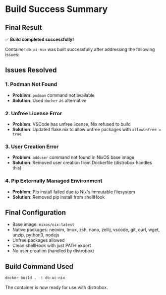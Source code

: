 # Build Success Summary

## Final Result
✅ **Build completed successfully!**

Container `db-ai-nix` was built successfully after addressing the following issues:

## Issues Resolved

### 1. Podman Not Found
- **Problem**: `podman` command not available
- **Solution**: Used `docker` as alternative

### 2. Unfree License Error  
- **Problem**: VSCode has unfree license, Nix refused to build
- **Solution**: Updated flake.nix to allow unfree packages with `allowUnfree = true`

### 3. User Creation Error
- **Problem**: `adduser` command not found in NixOS base image
- **Solution**: Removed user creation from Dockerfile (distrobox handles this)

### 4. Pip Externally Managed Environment
- **Problem**: Pip install failed due to Nix's immutable filesystem
- **Solution**: Removed pip install from shellHook

## Final Configuration
- Base image: `nixos/nix:latest`
- Native packages: neovim, tmux, zsh, nano, zellij, vscode, git, curl, wget, unzip, python3, nodejs
- Unfree packages allowed
- Clean shellHook with just PATH export
- No user creation (handled by distrobox)

## Build Command Used
```bash
docker build . -t db-ai-nix
```

The container is now ready for use with distrobox.
